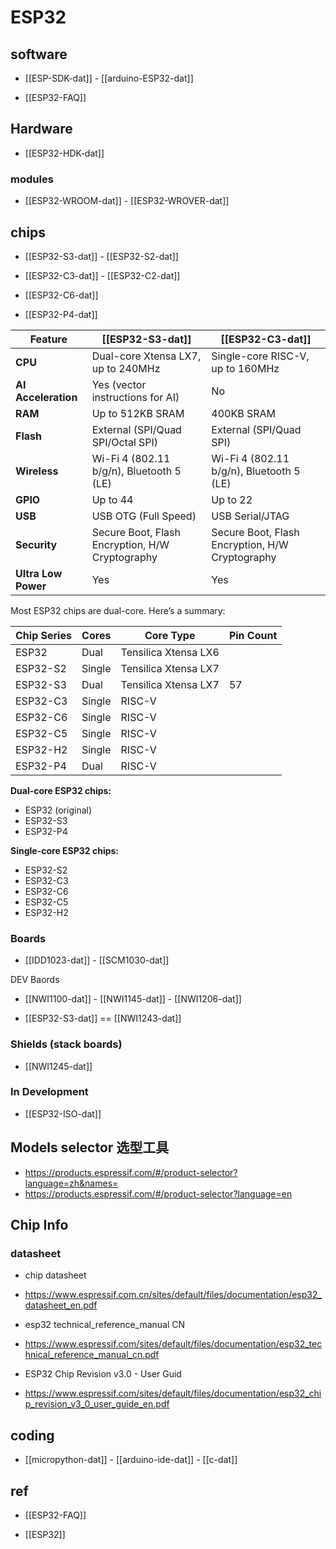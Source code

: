 

# ESP32 

## software 

- [[ESP-SDK-dat]] - [[arduino-ESP32-dat]]

- [[ESP32-FAQ]]

## Hardware 

- [[ESP32-HDK-dat]] 


### modules

- [[ESP32-WROOM-dat]] - [[ESP32-WROVER-dat]]

## chips 


- [[ESP32-S3-dat]] - [[ESP32-S2-dat]] 

- [[ESP32-C3-dat]] - [[ESP32-C2-dat]] 

- [[ESP32-C6-dat]]

- [[ESP32-P4-dat]]

| Feature             | [[ESP32-S3-dat]]                                | [[ESP32-C3-dat]]                                |
| ------------------- | ----------------------------------------------- | ----------------------------------------------- |
| **CPU**             | Dual-core Xtensa LX7, up to 240MHz              | Single-core RISC-V, up to 160MHz                |
| **AI Acceleration** | Yes (vector instructions for AI)                | No                                              |
| **RAM**             | Up to 512KB SRAM                                | 400KB SRAM                                      |
| **Flash**           | External (SPI/Quad SPI/Octal SPI)               | External (SPI/Quad SPI)                         |
| **Wireless**        | Wi-Fi 4 (802.11 b/g/n), Bluetooth 5 (LE)        | Wi-Fi 4 (802.11 b/g/n), Bluetooth 5 (LE)        |
| **GPIO**            | Up to 44                                        | Up to 22                                        |
| **USB**             | USB OTG (Full Speed)                            | USB Serial/JTAG                                 |
| **Security**        | Secure Boot, Flash Encryption, H/W Cryptography | Secure Boot, Flash Encryption, H/W Cryptography |
| **Ultra Low Power** | Yes                                             | Yes                                             |


Most ESP32 chips are dual-core. Here’s a summary:

| Chip Series | Cores  | Core Type            | Pin Count |
| ----------- | ------ | -------------------- | --------- |
| ESP32       | Dual   | Tensilica Xtensa LX6 |           |
| ESP32-S2    | Single | Tensilica Xtensa LX7 |           |
| ESP32-S3    | Dual   | Tensilica Xtensa LX7 | 57        |
| ESP32-C3    | Single | RISC-V               |           |
| ESP32-C6    | Single | RISC-V               |           |
| ESP32-C5    | Single | RISC-V               |           |
| ESP32-H2    | Single | RISC-V               |           |
| ESP32-P4    | Dual   | RISC-V               |           |

**Dual-core ESP32 chips:**  
- ESP32 (original)
- ESP32-S3
- ESP32-P4

**Single-core ESP32 chips:**  
- ESP32-S2
- ESP32-C3
- ESP32-C6
- ESP32-C5
- ESP32-H2




### Boards 

- [[IDD1023-dat]] - [[SCM1030-dat]]

DEV Baords 
- [[NWI1100-dat]] - [[NWI1145-dat]] - [[NWI1206-dat]] 

- [[ESP32-S3-dat]] == [[NWI1243-dat]]

### Shields (stack boards) 
- [[NWI1245-dat]]

### In Development
- [[ESP32-ISO-dat]]


## Models selector 选型工具 
- https://products.espressif.com/#/product-selector?language=zh&names=
- https://products.espressif.com/#/product-selector?language=en


## Chip Info 

### datasheet

- chip datasheet
- https://www.espressif.com.cn/sites/default/files/documentation/esp32_datasheet_en.pdf

- esp32 technical_reference_manual CN
- https://www.espressif.com/sites/default/files/documentation/esp32_technical_reference_manual_cn.pdf

- ESP32 Chip Revision v3.0 - User Guid
- https://www.espressif.com/sites/default/files/documentation/esp32_chip_revision_v3_0_user_guide_en.pdf


## coding 

- [[micropython-dat]] - [[arduino-ide-dat]] - [[c-dat]]

## ref 

- [[ESP32-FAQ]]

- [[ESP32]]
